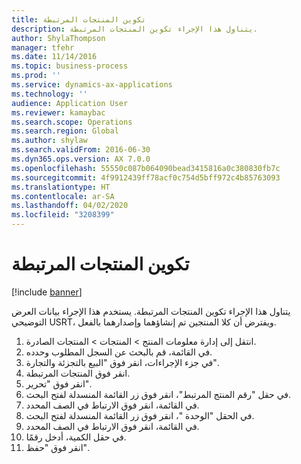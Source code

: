 ```yaml
---
title: تكوين المنتجات المرتبطة
description: يتناول هذا الإجراء تكوين المنتجات المرتبطة.
author: ShylaThompson
manager: tfehr
ms.date: 11/14/2016
ms.topic: business-process
ms.prod: ''
ms.service: dynamics-ax-applications
ms.technology: ''
audience: Application User
ms.reviewer: kamaybac
ms.search.scope: Operations
ms.search.region: Global
ms.author: shylaw
ms.search.validFrom: 2016-06-30
ms.dyn365.ops.version: AX 7.0.0
ms.openlocfilehash: 55550c087b064090bead3415816a0c380830fb7c
ms.sourcegitcommit: 4f9912439ff78acf0c754d5bff972c4b85763093
ms.translationtype: HT
ms.contentlocale: ar-SA
ms.lasthandoff: 04/02/2020
ms.locfileid: "3208399"
---
```

# <a name="configure-linked-products"></a>تكوين المنتجات المرتبطة

[!include [banner](../../includes/banner.md)]

يتناول هذا الإجراء تكوين المنتجات المرتبطة. يستخدم هذا الإجراء بيانات العرض التوضيحي USRT، ويفترض أن كلا المنتجين تم إنشاؤهما وإصدارهما بالفعل.

1. انتقل إلى إدارة معلومات المنتج > المنتجات > المنتجات الصادرة.
2. في القائمة، قم بالبحث عن السجل المطلوب وحدده.
3. في جزء الإجراءات، انقر فوق "البيع بالتجزئة والتجارة".
4. انقر فوق المنتجات المرتبطة.
5. انقر فوق "تحرير".
6. في حقل "‏‫رقم المنتج المرتبط‬"، انقر فوق زر القائمة المنسدلة لفتح البحث.
7. في القائمة، انقر فوق الارتباط في الصف المحدد.
8. في الحقل "الوحدة ‬‬"، انقر فوق زر القائمة المنسدلة لفتح البحث.
9. في القائمة، انقر فوق الارتباط في الصف المحدد.
10. في حقل الكمية، أدخل رقمًا.
11. انقر فوق "حفظ".

